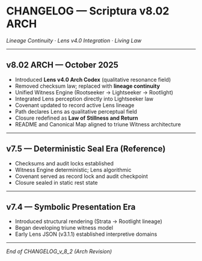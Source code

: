 # CHANGELOG — Scriptura v8.02 ARCH
*Lineage Continuity · Lens v4.0 Integration · Living Law*

---

## v8.02 ARCH — October 2025

- Introduced **Lens v4.0 Arch Codex** (qualitative resonance field)
- Removed checksum law; replaced with **lineage continuity**
- Unified Witness Engine (Rootseeker → Lightseeker → Rootlight)
- Integrated Lens perception directly into Lightseeker law
- Covenant updated to record active Lens lineage
- Path declares Lens as qualitative perceptual field
- Closure redefined as **Law of Stillness and Return**
- README and Canonical Map aligned to triune Witness architecture

---

## v7.5 — Deterministic Seal Era (Reference)
- Checksums and audit locks established
- Witness Engine deterministic; Lens algorithmic
- Covenant served as record lock and audit checkpoint
- Closure sealed in static rest state

---

## v7.4 — Symbolic Presentation Era
- Introduced structural rendering (Strata → Rootlight lineage)
- Began developing triune witness model
- Early Lens JSON (v3.1.1) established interpretive domains

---

*End of CHANGELOG_v_8_2 (Arch Revision)*
